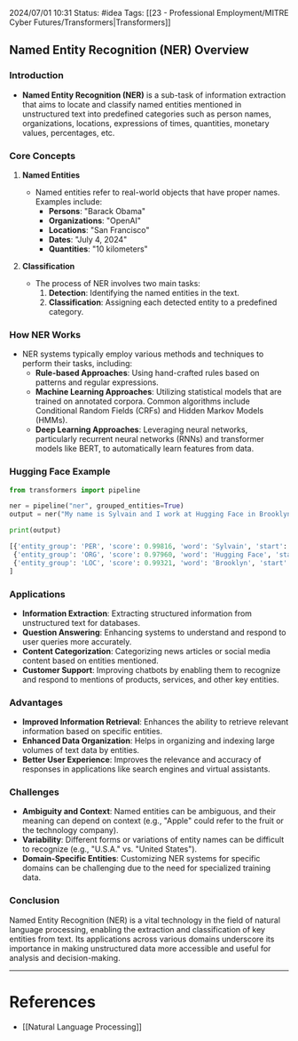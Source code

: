 2024/07/01 10:31
Status: #idea
Tags: [[23 - Professional Employment/MITRE Cyber Futures/Transformers|Transformers]]

## Named Entity Recognition (NER) Overview

### Introduction
- **Named Entity Recognition (NER)** is a sub-task of information extraction that aims to locate and classify named entities mentioned in unstructured text into predefined categories such as person names, organizations, locations, expressions of times, quantities, monetary values, percentages, etc.

### Core Concepts

1. **Named Entities**
   - Named entities refer to real-world objects that have proper names. Examples include:
     - **Persons**: "Barack Obama"
     - **Organizations**: "OpenAI"
     - **Locations**: "San Francisco"
     - **Dates**: "July 4, 2024"
     - **Quantities**: "10 kilometers"

2. **Classification**
   - The process of NER involves two main tasks:
     1. **Detection**: Identifying the named entities in the text.
     2. **Classification**: Assigning each detected entity to a predefined category.

### How NER Works
- NER systems typically employ various methods and techniques to perform their tasks, including:
  - **Rule-based Approaches**: Using hand-crafted rules based on patterns and regular expressions.
  - **Machine Learning Approaches**: Utilizing statistical models that are trained on annotated corpora. Common algorithms include Conditional Random Fields (CRFs) and Hidden Markov Models (HMMs).
  - **Deep Learning Approaches**: Leveraging neural networks, particularly recurrent neural networks (RNNs) and transformer models like BERT, to automatically learn features from data.

### Hugging Face Example

```python
from transformers import pipeline

ner = pipeline("ner", grouped_entities=True)
output = ner("My name is Sylvain and I work at Hugging Face in Brooklyn.")

print(output)

[{'entity_group': 'PER', 'score': 0.99816, 'word': 'Sylvain', 'start': 11, 'end': 18}, 
 {'entity_group': 'ORG', 'score': 0.97960, 'word': 'Hugging Face', 'start': 33, 'end': 45}, 
 {'entity_group': 'LOC', 'score': 0.99321, 'word': 'Brooklyn', 'start': 49, 'end': 57}
]

```

### Applications

- **Information Extraction**: Extracting structured information from unstructured text for databases.
- **Question Answering**: Enhancing systems to understand and respond to user queries more accurately.
- **Content Categorization**: Categorizing news articles or social media content based on entities mentioned.
- **Customer Support**: Improving chatbots by enabling them to recognize and respond to mentions of products, services, and other key entities.

### Advantages

- **Improved Information Retrieval**: Enhances the ability to retrieve relevant information based on specific entities.
- **Enhanced Data Organization**: Helps in organizing and indexing large volumes of text data by entities.
- **Better User Experience**: Improves the relevance and accuracy of responses in applications like search engines and virtual assistants.

### Challenges

- **Ambiguity and Context**: Named entities can be ambiguous, and their meaning can depend on context (e.g., "Apple" could refer to the fruit or the technology company).
- **Variability**: Different forms or variations of entity names can be difficult to recognize (e.g., "U.S.A." vs. "United States").
- **Domain-Specific Entities**: Customizing NER systems for specific domains can be challenging due to the need for specialized training data.

### Conclusion
Named Entity Recognition (NER) is a vital technology in the field of natural language processing, enabling the extraction and classification of key entities from text. Its applications across various domains underscore its importance in making unstructured data more accessible and useful for analysis and decision-making.




---
# References

- [[Natural Language Processing]]
